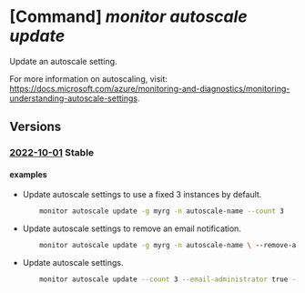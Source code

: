 # [Command] _monitor autoscale update_

Update an autoscale setting.

For more information on autoscaling, visit: https://docs.microsoft.com/azure/monitoring-and-diagnostics/monitoring-understanding-autoscale-settings.

## Versions

### [2022-10-01](/Resources/mgmt-plane/L3N1YnNjcmlwdGlvbnMve30vcmVzb3VyY2Vncm91cHMve30vcHJvdmlkZXJzL21pY3Jvc29mdC5pbnNpZ2h0cy9hdXRvc2NhbGVzZXR0aW5ncy97fQ==/2022-10-01.xml) **Stable**

<!-- mgmt-plane /subscriptions/{}/resourcegroups/{}/providers/microsoft.insights/autoscalesettings/{} 2022-10-01 -->

#### examples

- Update autoscale settings to use a fixed 3 instances by default.
    ```bash
        monitor autoscale update -g myrg -n autoscale-name --count 3
    ```

- Update autoscale settings to remove an email notification.
    ```bash
        monitor autoscale update -g myrg -n autoscale-name \ --remove-action email bob@contoso.com
    ```

- Update autoscale settings.
    ```bash
        monitor autoscale update --count 3 --email-administrator true --enabled true --max-count 5 --min-count 2 --name MyAutoscaleSettings --resource-group MyResourceGroup --tags key[=value]
    ```
